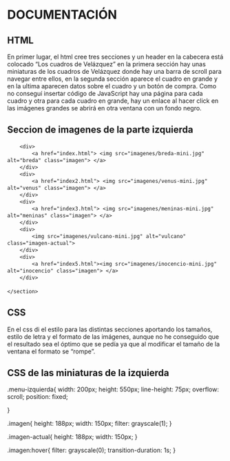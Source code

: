 # DOCUMENTACIÓN
## HTML
En primer lugar, el html cree tres secciones y un header en la cabecera está colocado “Los cuadros de Velázquez” en la primera sección hay unas miniaturas de los cuadros de Velázquez donde hay una barra de scroll para navegar entre ellos, en la segunda sección aparece el cuadro en grande y en la ultima aparecen datos sobre el cuadro y un botón de compra.
Como no conseguí insertar código de JavaScript hay una página para cada cuadro y otra para cada cuadro en grande, hay un enlace al hacer click en las imágenes grandes se abrirá en otra ventana con un fondo negro.

## Seccion de imagenes de la parte izquierda

<section class="menu-izquierda">

        <div>
            <a href="index.html"> <img src="imagenes/breda-mini.jpg" alt="breda" class="imagen"> </a>
        </div>
        <div>
            <a href="index2.html"> <img src="imagenes/venus-mini.jpg" alt="venus" class="imagen"> </a>
        </div>
        <div>
            <a href="index3.html"> <img src="imagenes/meninas-mini.jpg" alt="meninas" class="imagen"> </a>
        </div>
        <div>
            <img src="imagenes/vulcano-mini.jpg" alt="vulcano" class="imagen-actual">
        </div>
        <div>
            <a href="index5.html"><img src="imagenes/inocencio-mini.jpg" alt="inocencio" class="imagen"> </a>
        </div>

    </section>

## CSS
En el css di el estilo para las distintas secciones aportando los tamaños, estilo de letra y el formato de las imágenes, aunque no he conseguido que el resultado sea el óptimo que se pedía ya que al modificar el tamaño de la ventana el formato se “rompe”.

## CSS de las miniaturas de la izquierda 


.menu-izquierda{
    width: 200px;
    height: 550px;
    line-height: 75px;
    overflow: scroll;
    position: fixed;

}

.imagen{
    height: 188px;
    width: 150px;
    filter: grayscale(1);
}

.imagen-actual{
    height: 188px;
    width: 150px;
}

.imagen:hover{
    filter: grayscale(0);
    transition-duration: 1s;
}
